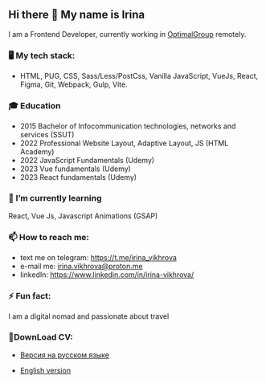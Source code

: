 ## Hi there 👋 My name is Irina

I am a Frontend Developer, currently working in [OptimalGroup](https://optimalgroup.ru/) remotely.

### 🖥️ My tech stack:
   - HTML, PUG, CSS, Sass/Less/PostCss, Vanilla JavaScript, VueJs, React, Figma, Git, Webpack, Gulp, Vite.

### 🎓 Education
  - 2015 Bachelor of Infocommunication technologies, networks and services (SSUT)
  - 2022 Professional Website Layout, Adaptive Layout, JS (HTML Academy)
  - 2022 JavaScript Fundamentals (Udemy)
  - 2023 Vue fundamentals (Udemy)
  - 2023 React fundamentals (Udemy)

### 🌱 I’m currently learning 
React, Vue Js, Javascript Animations (GSAP)

### 📫 How to reach me: 
  - text me on telegram: https://t.me/irina_vikhrova 
  - e-mail me: irina.vikhrova@proton.me 
  - linkedIn: https://www.linkedin.com/in/irina-vikhrova/ 

### ⚡ Fun fact:
 I am a digital nomad and passionate about travel 

### 📑DownLoad CV:
   - [Версия на русском языке](https://drive.proton.me/urls/TXCNNYAK6M#aUXZ3S5QTGer)
   
   - [English version](https://drive.proton.me/urls/8Y9XX3S45W#Twrom96k9qgK)

